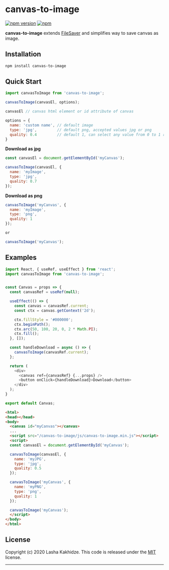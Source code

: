 # canvas-to-image

[![npm version](https://badge.fury.io/js/canvas-to-image.svg)](https://badge.fury.io/js/canvas-to-image)
[![npm](https://img.shields.io/npm/dt/canvas-to-image.svg?maxAge=2592000)](https://www.npmjs.com/package/canvas-to-image)

**canvas-to-image** extends [FileSaver](https://github.com/eligrey/FileSaver.js/) and simplifies way to save canvas as image.

## Installation

```bash
npm install canvas-to-image
```

## Quick Start

```js
import canvasToImage from 'canvas-to-image';

canvasToImage(canvasEl, options);

canvasEl // canvas html element or id attribute of canvas 

options = {
  name: 'custom name', // default image
  type: 'jpg',         // default png, accepted values jpg or png
  quality: 0.4         // default 1, can select any value from 0 to 1 range
}

```

**Download as jpg**
```js
const canvasEl = document.getElementById('myCanvas');

canvasToImage(canvasEl, {
  name: 'myImage',
  type: 'jpg',
  quality: 0.7
});
```
**Download as png**
```js
canvasToImage('myCanvas', {
  name: 'myImage',
  type: 'png',
  quality: 1
});

or

canvasToImage('myCanvas');
```

## Examples

```js
import React, { useRef, useEffect } from 'react';
import canvasToImage from 'canvas-to-image';


const Canvas = props => {
  const canvasRef = useRef(null);

  useEffect(() => {
    const canvas = canvasRef.current;
    const ctx = canvas.getContext('2d');

    ctx.fillStyle = '#000000';
    ctx.beginPath();
    ctx.arc(50, 100, 20, 0, 2 * Math.PI);
    ctx.fill();
  }, []);

  const handleDownload = async () => {
    canvasToImage(canvasRef.current);
  };

  return (
    <div>
      <canvas ref={canvasRef} {...props} />
      <button onClick={handleDownload}>Download</button>
    </div>
  );
}

export default Canvas;
```

```html
<html>
<head></head>
<body>
  <canvas id="myCanvas"></canvas>
  ...
  <script src="/canvas-to-image/js/canvas-to-image.min.js"></script>
  <script>
  const canvasEl = document.getElementById('myCanvas');

  canvasToImage(canvasEl, {
    name: 'myJPG',
    type: 'jpg',
    quality: 0.5
  });

  canvasToImage('myCanvas', { 
    name: 'myPNG',
    type: 'png',
    quality: 1
  });

  canvasToImage('myCanvas');
  </script>
</body>
</html>
```

## License
Copyright (c) 2020 Lasha Kakhidze. This code is released under the [MIT](https://github.com/kaxi1993/canvas-to-image/blob/master/LICENSE) license.
***
